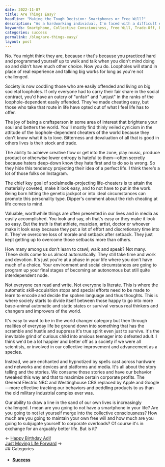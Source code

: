 ```yaml
---
date: 2022-11-07
title: Are Things Easy?
headline: "Making the Tough Decision: Smartphones or Free Will?"
description: "As a hardworking individual, I'm faced with a difficult decision: do I choose to have a smartphone in my life and give in to collective consciousness, or do I resist corporate overloads and maintain my own free will? It's a trade-off, as having a smartphone could lead to an arguably better life, but is it really worth it? Read on to explore the implications of this complex decision and discover how to draw a line in the sand."
keywords: Smartphone, Collective Consciousness, Free Will, Trade-Off, Easily Offended, Hard Work, Dedication, Success, Hypnotized, Behavior, Manipulated, Corporate Profits, Draw Line in the Sand, Implications, Complex Decision
categories: success
permalink: /blog/are-things-easy/
layout: post
---
```



No. You might think they are, because r that's because you practiced hard and
programmed yourself up to walk and talk when you didn't mind doing so and
didn't have much other choice. Now you do. Loopholes will stand in place of
real experience and talking big works for long as you're not challenged.

Society is now coddling those who are easily offended and living on big
societal loopholes. If only everyone had to carry their fair share in the
social contract, you'd have an outcry of "unfair" and "unjust" in the ranks of
the loophole-dependent easily offended. They've made cheating easy, but those
who take that route in life have opted out of what I feel life has to offer.

The joy of being a craftsperson in some area of interest that brightens your
soul and betters the world. You'll mostly find thinly veiled cynicism in the
attitude of the loophole-dependent cheaters of the world because they don't
know what it is to love. Bitterness and devaluation of all that is good in
others lives is their stock and trade.

The ability to achieve creative flow or get into the zone, play music, produce
product or otherwise lower entropy is hateful to them—often secretly because
haters deep-down know they hate first and to do so is wrong. So they hide this
tendency projecting their idea of a perfect life. I think there's a lot of
those folks on Instagram.

The chief key goal of socialmedia-projecting life-cheaters is to attain the
materially coveted, make it look easy, and to not have to put in the work.
Being born hitting the genetic jackpot or into ideal circumstances can promote
this personality type. Dipper's comment about the rich cheating at life comes
to mind.

Valuable, worthwhile things are often presented in our lives and in media as
easily accomplished. You look and say, oh that's easy or they make it look so
easy. But the truth is that athlete, musician, artist, doctor or whoever make
it look easy because they put a lot of effort and discretionary time into it.
They've overcome loss of morale and setback after setback. They just kept
getting up to overcome those setbacks more than others.

How many among us don't learn to crawl, walk and speak? Not many. These skills
come to us almost automatically. They still take time and work and devotion.
It's just you're at a phase in your life where you don't have much of a choice.
Your environment and social circumstances are going to program up your final
stages of becoming an autonomous but still quite interdependent node.

Not everyone can read and write. Not everyone is literate. This is where the
automatic skill-acquisition stops and special efforts need to be made to learn
to encode and decide the spoken language and thus thoughts. This is where
society starts to divide itself between those happy to go into more base-animal
automatic and static states or survival versus real thinkers and changers and
improvers of the world.

It's easy to want to be in the world changer category but then through
realities of everyday life be ground down into something that has the scramble
and hustle and suppress it's true spirit even just to survive. It's the
inevitable grind of curious child into anxious teenager into defeated adult. I
think we'd be a lot happier and better off as a society if we were all
scientists, or involved in our collective improvement and advancement as a
species.

Instead, we are enchanted and hypnotized by spells cast across hardware and
networks and devices and platforms and media. It's all about the story telling
and the stories. We consume those stories and have our behavior tweaked this
way and that to maximize certain corporate profits. The General Electric NBC
and Westinghouse CBS replaced by Apple and Google—more effective tracking our
behaviors and peddling products to us than the old military industrial complex
ever was.

Our ability to draw a line in the sand of our own lives is increasingly
challenged. I mean are you going to not have a smartphone in your life? Are you
going to not let yourself merge into the collective consciousness? How much are
you going to maintain your own free will and how much are you going to
subjugate yourself to corporate overloads? Of course it's in exchange for an
arguably better life. But is it?


<div class="post-nav"><div class="post-nav-prev"><span class="arrow">&larr;&nbsp;</span><a href="/blog/happy-birthday-adi">Happy Birthday Adi!</a></div><div class="post-nav-next"><a href="/blog/just-moving-life-forward">Just Moving Life Forward</a><span class="arrow">&nbsp;&rarr;</span></div></div>
## Categories

<ul>
<li><h4><a href='/success/'>Success</a></h4></li></ul>